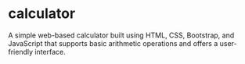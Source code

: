 # calculator
A simple web-based calculator built using HTML, CSS, Bootstrap, and JavaScript that supports basic arithmetic operations and offers a user-friendly interface.
